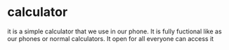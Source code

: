 # calculator
it is a simple calculator that we use in our phone. It is fully fuctional like as our phones or normal calculators. It open for all everyone can access it
